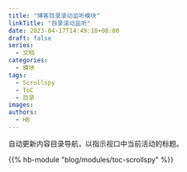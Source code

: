 ```yaml
---
title: "博客目录滚动监听模块"
linkTitle: "目录滚动监听"
date: 2023-04-17T14:49:18+08:00
draft: false
series:
  - 文档
categories:
  - 模块
tags:
  - Scrollspy
  - ToC
  - 目录
images:
authors:
  - HB
---
```


自动更新内容目录导航，以指示视口中当前活动的标题。

<!--more-->

{{% hb-module "blog/modules/toc-scrollspy" %}}
